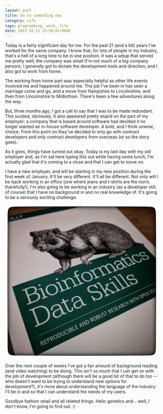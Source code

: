 ```yaml
---
layout: post
title: On to something new
category: Life
tags: programming, work, life
date: 2017-12-12 13:59:01+0000
---
```


Today is a fairly significant day for me. For the past 21 (and a bit) years
I've worked for the same company. I know that, for lots of people in my
industry, that's a hell of a long time to be in one position. It was a setup
that served me pretty well; the company was small (I'm not much of a big
company person), I generally got to dictate the development tools and
direction, and I also got to work from home.

The working from home part was especially helpful as other life events
involved me and happened around me. The job I've been in has seen a marriage
come and go, and a move from Hampshire to Lincolnshire, and then from
Lincolnshire to Midlothian. There's been a few adventures along the way.

But, three months ago, I got a call to say that I was to be made redundant.
This sucked, obviously. It also appeared pretty stupid on the part of my
employer: a company that is based around software had decided it no longer
wanted an in-house software developer. A bold, and I think unwise, choice.
From this point on they've decided to only go with contract developers and
*only* contract developers from overseas (or so the story goes).

As it goes, things have turned out okay. Today is my last day with my old
employer and, as I'm sat here typing this out while having some lunch, I'm
actually glad that it's coming to a close and that I can get to move on.

I have a new employer, and will be starting in my new position during the
first week of January. It'll be very different. It'll all be different. Not
only will I be back working in an office (one where jeans and t-shirts are
the norm, thankfully!), I'm also going to be working in an industry (as a
developer still, of course) that I have no background in and no real
knowledge of. It's going to be a seriously exciting challenge.

![New book](/attachments/2017/12/12/IMG_20171212_140656-01.jpeg)

Over the next couple of weeks I've got a fair amount of background reading
(and video watching) to be doing. This isn't so much that I can get on with
the job of development (although there will be a good bit of that to do too
-- who doesn't want to be trying to understand new options for
development?), it's more about understanding the language of the industry
I'll be in and so that I can understand the needs of my users.

Goodbye fashion retail and all related things. Hello genetics and... well, I
don't know, I'm going to find out. :)

[//]: # (2017-12-12-on_to_something_new.md ends here)
